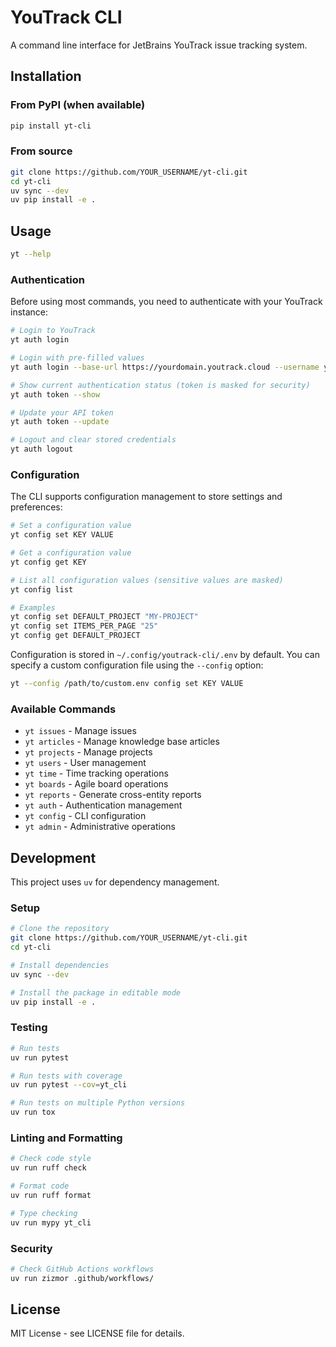 # YouTrack CLI

A command line interface for JetBrains YouTrack issue tracking system.

## Installation

### From PyPI (when available)

```bash
pip install yt-cli
```

### From source

```bash
git clone https://github.com/YOUR_USERNAME/yt-cli.git
cd yt-cli
uv sync --dev
uv pip install -e .
```

## Usage

```bash
yt --help
```

### Authentication

Before using most commands, you need to authenticate with your YouTrack instance:

```bash
# Login to YouTrack
yt auth login

# Login with pre-filled values
yt auth login --base-url https://yourdomain.youtrack.cloud --username yourname

# Show current authentication status (token is masked for security)
yt auth token --show

# Update your API token
yt auth token --update

# Logout and clear stored credentials
yt auth logout
```

### Configuration

The CLI supports configuration management to store settings and preferences:

```bash
# Set a configuration value
yt config set KEY VALUE

# Get a configuration value
yt config get KEY

# List all configuration values (sensitive values are masked)
yt config list

# Examples
yt config set DEFAULT_PROJECT "MY-PROJECT"
yt config set ITEMS_PER_PAGE "25"
yt config get DEFAULT_PROJECT
```

Configuration is stored in `~/.config/youtrack-cli/.env` by default. You can specify a custom configuration file using the `--config` option:

```bash
yt --config /path/to/custom.env config set KEY VALUE
```

### Available Commands

- `yt issues` - Manage issues
- `yt articles` - Manage knowledge base articles  
- `yt projects` - Manage projects
- `yt users` - User management
- `yt time` - Time tracking operations
- `yt boards` - Agile board operations
- `yt reports` - Generate cross-entity reports
- `yt auth` - Authentication management
- `yt config` - CLI configuration
- `yt admin` - Administrative operations

## Development

This project uses `uv` for dependency management.

### Setup

```bash
# Clone the repository
git clone https://github.com/YOUR_USERNAME/yt-cli.git
cd yt-cli

# Install dependencies
uv sync --dev

# Install the package in editable mode
uv pip install -e .
```

### Testing

```bash
# Run tests
uv run pytest

# Run tests with coverage
uv run pytest --cov=yt_cli

# Run tests on multiple Python versions
uv run tox
```

### Linting and Formatting

```bash
# Check code style
uv run ruff check

# Format code
uv run ruff format

# Type checking
uv run mypy yt_cli
```

### Security

```bash
# Check GitHub Actions workflows
uv run zizmor .github/workflows/
```

## License

MIT License - see LICENSE file for details.